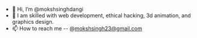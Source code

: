 - 👋 Hi, I’m @mokshsinghdangi
- 🌱 I am skilled with web development, ethical hacking, 3d animation, and graphics design.
- 📫 How to reach me -- @mokshsingh23@gmail.com

<!---
mokshsinghdangi/mokshsinghdangi is a ✨ special ✨ repository because its `README.md` (this file) appears on your GitHub profile.
You can click the Preview link to take a look at your changes.
--->
